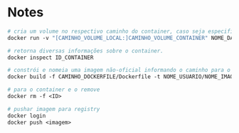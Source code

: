 # Notes

```dockerfile
# cria um volume no respectivo caminho do container, caso seja especificado um caminho local monta o volume local no volume do container.
docker run -v "[CAMINHO_VOLUME_LOCAL:]CAMINHO_VOLUME_CONTAINER" NOME_DA_IMAGEM
```

```dockerfile
# retorna diversas informações sobre o container.
docker inspect ID_CONTAINER
```

```dockerfile
# constrói e nomeia uma imagem não-oficial informando o caminho para o Dockerfile.
docker build -f CAMINHO_DOCKERFILE/Dockerfile -t NOME_USUARIO/NOME_IMAGEM
```

```dockerfile
# para o container e o remove
docker rm -f <ID>
```

```dockerfile
# pushar imagem para registry
docker login
docker push <imagem>
```